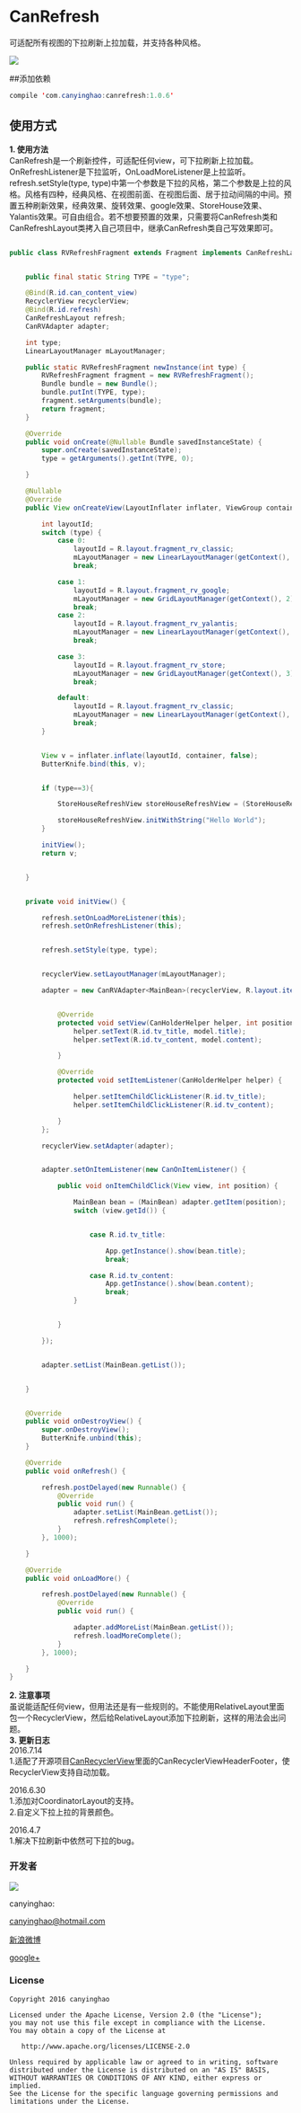 # CanRefresh

 可适配所有视图的下拉刷新上拉加载，并支持各种风格。
 
 ![](./pic/CanRefresh.gif)  

##添加依赖
```JAVA
compile 'com.canyinghao:canrefresh:1.0.6'
```

## 使用方式 
**1. 使用方法**  
CanRefresh是一个刷新控件，可适配任何view，可下拉刷新上拉加载。OnRefreshListener是下拉监听，OnLoadMoreListener是上拉监听。refresh.setStyle(type, type)中第一个参数是下拉的风格，第二个参数是上拉的风格。风格有四种，经典风格、在视图前面、在视图后面、居于拉动间隔的中间。预置五种刷新效果，经典效果、旋转效果、google效果、StoreHouse效果、Yalantis效果。可自由组合。若不想要预置的效果，只需要将CanRefresh类和CanRefreshLayout类拷入自己项目中，继承CanRefresh类自己写效果即可。
```JAVA

public class RVRefreshFragment extends Fragment implements CanRefreshLayout.OnRefreshListener, CanRefreshLayout.OnLoadMoreListener {


    public final static String TYPE = "type";

    @Bind(R.id.can_content_view)
    RecyclerView recyclerView;
    @Bind(R.id.refresh)
    CanRefreshLayout refresh;
    CanRVAdapter adapter;

    int type;
    LinearLayoutManager mLayoutManager;

    public static RVRefreshFragment newInstance(int type) {
        RVRefreshFragment fragment = new RVRefreshFragment();
        Bundle bundle = new Bundle();
        bundle.putInt(TYPE, type);
        fragment.setArguments(bundle);
        return fragment;
    }

    @Override
    public void onCreate(@Nullable Bundle savedInstanceState) {
        super.onCreate(savedInstanceState);
        type = getArguments().getInt(TYPE, 0);

    }

    @Nullable
    @Override
    public View onCreateView(LayoutInflater inflater, ViewGroup container, Bundle savedInstanceState) {

        int layoutId;
        switch (type) {
            case 0:
                layoutId = R.layout.fragment_rv_classic;
                mLayoutManager = new LinearLayoutManager(getContext(), LinearLayoutManager.VERTICAL, false);
                break;

            case 1:
                layoutId = R.layout.fragment_rv_google;
                mLayoutManager = new GridLayoutManager(getContext(), 2);
                break;
            case 2:
                layoutId = R.layout.fragment_rv_yalantis;
                mLayoutManager = new LinearLayoutManager(getContext(), LinearLayoutManager.VERTICAL, false);
                break;

            case 3:
                layoutId = R.layout.fragment_rv_store;
                mLayoutManager = new GridLayoutManager(getContext(), 3);
                break;

            default:
                layoutId = R.layout.fragment_rv_classic;
                mLayoutManager = new LinearLayoutManager(getContext(), LinearLayoutManager.VERTICAL, false);
                break;
        }


        View v = inflater.inflate(layoutId, container, false);
        ButterKnife.bind(this, v);


        if (type==3){

            StoreHouseRefreshView storeHouseRefreshView = (StoreHouseRefreshView) v.findViewById(R.id.can_refresh_header);

            storeHouseRefreshView.initWithString("Hello World");
        }

        initView();
        return v;


    }


    private void initView() {

        refresh.setOnLoadMoreListener(this);
        refresh.setOnRefreshListener(this);


        refresh.setStyle(type, type);


        recyclerView.setLayoutManager(mLayoutManager);

        adapter = new CanRVAdapter<MainBean>(recyclerView, R.layout.item_main) {


            @Override
            protected void setView(CanHolderHelper helper, int position, MainBean model) {
                helper.setText(R.id.tv_title, model.title);
                helper.setText(R.id.tv_content, model.content);

            }

            @Override
            protected void setItemListener(CanHolderHelper helper) {

                helper.setItemChildClickListener(R.id.tv_title);
                helper.setItemChildClickListener(R.id.tv_content);

            }
        };

        recyclerView.setAdapter(adapter);


        adapter.setOnItemListener(new CanOnItemListener() {

            public void onItemChildClick(View view, int position) {

                MainBean bean = (MainBean) adapter.getItem(position);
                switch (view.getId()) {


                    case R.id.tv_title:

                        App.getInstance().show(bean.title);
                        break;

                    case R.id.tv_content:
                        App.getInstance().show(bean.content);
                        break;
                }


            }

        });


        adapter.setList(MainBean.getList());


    }


    @Override
    public void onDestroyView() {
        super.onDestroyView();
        ButterKnife.unbind(this);
    }

    @Override
    public void onRefresh() {

        refresh.postDelayed(new Runnable() {
            @Override
            public void run() {
                adapter.setList(MainBean.getList());
                refresh.refreshComplete();
            }
        }, 1000);

    }

    @Override
    public void onLoadMore() {

        refresh.postDelayed(new Runnable() {
            @Override
            public void run() {

                adapter.addMoreList(MainBean.getList());
                refresh.loadMoreComplete();
            }
        }, 1000);

    }
}

``` 
**2. 注意事项**  
虽说能适配任何view，但用法还是有一些规则的。不能使用RelativeLayout里面包一个RecyclerView，然后给RelativeLayout添加下拉刷新，这样的用法会出问题。  
**3. 更新日志**  
2016.7.14  
1.适配了开源项目[CanRecyclerView](https://github.com/canyinghao/CanRecyclerView)里面的CanRecyclerViewHeaderFooter，使RecyclerView支持自动加载。  


2016.6.30  
1.添加对CoordinatorLayout的支持。  
2.自定义下拉上拉的背景颜色。  


2016.4.7  
1.解决下拉刷新中依然可下拉的bug。  





### 开发者

![](https://avatars3.githubusercontent.com/u/12572840?v=3&s=460) 

canyinghao: 

<canyinghao@hotmail.com>  

[新浪微博](http://weibo.com/u/5670978460)

[google+](https://plus.google.com/u/0/109542533436298291853)


### License

    Copyright 2016 canyinghao

    Licensed under the Apache License, Version 2.0 (the "License");
    you may not use this file except in compliance with the License.
    You may obtain a copy of the License at

       http://www.apache.org/licenses/LICENSE-2.0

    Unless required by applicable law or agreed to in writing, software
    distributed under the License is distributed on an "AS IS" BASIS,
    WITHOUT WARRANTIES OR CONDITIONS OF ANY KIND, either express or implied.
    See the License for the specific language governing permissions and
    limitations under the License.

